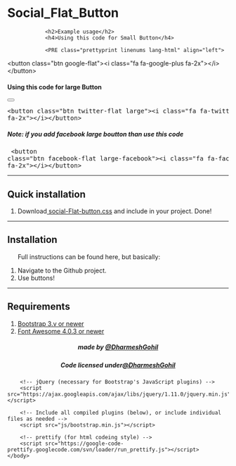 Social_Flat_Button
==================


	
		
				<h2>Example usage</h2>
				<h4>Using this code for Small Button</h4>
				
				<PRE class="prettyprint linenums lang-html" align="left">
&lt;button class=&quot;btn google-flat&quot;&gt;&lt;i class=&quot;fa fa-google-plus fa-2x&quot;&gt;&lt;/i&gt;&lt;/button&gt;
		</PRE>
				<h4>Using this code for large Button</h4>
				<div class="dd">
					<button class="btn twitter-flat large"><i class="fa fa-twitter fa-2x"></i></button>
				</div>
				<PRE class="prettyprint linenums lang-html" align="left">
&lt;button class=&quot;btn twitter-flat large&quot;&gt;&lt;i class=&quot;fa fa-twitter fa-2x&quot;&gt;&lt;/i&gt;&lt;/button&gt;
		</PRE>
				<h5>Note: if you add facebook large boutton than use this code</h5>
				<PRE class="prettyprint linenums lang-html" align="left">
&lt;button class=&quot;btn facebook-flat large-facebook&quot;&gt;&lt;i class=&quot;fa fa-facebook fa-2x&quot;&gt;&lt;/i&gt;&lt;/button&gt;
		</PRE>
			</div>
			<hr>
			<div>
				<h2>Quick installation</h2>
				<ol>
					<li>Download<a href="css/social-flat-button.css" target="_blank"> social-Flat-button.css</a> and include in your project. Done!</li>
				</ol>
			</div>
			<hr>
			<div>
				<h2>Installation</h2>
				<ol>
					<p>Full instructions can be found here, but basically:</p>
					<li>Navigate to the Github project.</li>
					<li>Use buttons!</li>
				</ol>
			</div>
			<hr>
			<div>
				<h2>Requirements</h2>
				<ol class="dd">
					<li><a href="http://getbootstrap.com/" target="_blank">Bootstrap 3.v or newer</a></li>
					<li><a href="http://fortawesome.github.io/Font-Awesome/" target="_blank">Font Awesome 4.0.3 or newer</a></li>
				</ol>
			</div>
		</div>
		<!-- container end -->
		<footer>
			<div align="center">
				<h5>made by <a href="https://github.com/dharmeshgohil" target="_blank">@DharmeshGohil</a></h5>
				<h5>Code licensed under<a href="https://github.com/dharmeshgohil" target="_blank">@DharmeshGohil</a></h5>
			</div>
		</footer>
		
		<!-- jQuery (necessary for Bootstrap's JavaScript plugins) -->
		<script src="https://ajax.googleapis.com/ajax/libs/jquery/1.11.0/jquery.min.js"></script>

		<!-- Include all compiled plugins (below), or include individual files as needed -->
		<script src="js/bootstrap.min.js"></script>

		<!-- prettify (for html codeing style) -->
		<script src="https://google-code-prettify.googlecode.com/svn/loader/run_prettify.js"></script>
	</body>
</html>

